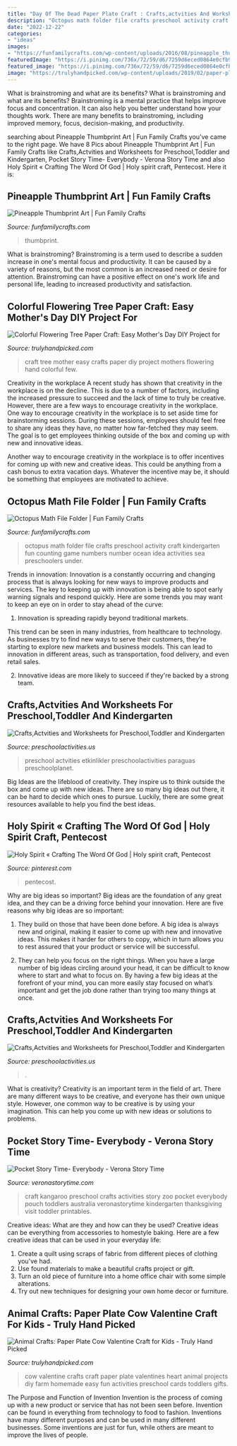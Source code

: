 ```yaml
---
title: "Day Of The Dead Paper Plate Craft : Crafts,actvities And Worksheets For Preschool,toddler And Kindergarten"
description: "Octopus math folder file crafts preschool activity craft kindergarten fun counting game numbers number ocean idea activities sea preschoolers under"
date: "2022-12-22"
categories:
- "ideas"
images:
- "https://funfamilycrafts.com/wp-content/uploads/2016/08/pineapple_thumbprint.jpg"
featuredImage: "https://i.pinimg.com/736x/72/59/d6/7259d6eced0864e0cfb9548909193a9f.jpg"
featured_image: "https://i.pinimg.com/736x/72/59/d6/7259d6eced0864e0cfb9548909193a9f.jpg"
image: "https://trulyhandpicked.com/wp-content/uploads/2019/02/paper-plate-cow-valentine-craft-for-kids-crafty-morning-1550725303g48kn.png"
---
```



What is brainstroming and what are its benefits?
What is brainstroming and what are its benefits? Brainstroming is a mental practice that helps improve focus and concentration. It can also help you better understand how your thoughts work. There are many benefits to brainstroming, including improved memory, focus, decision-making, and productivity.

	

		
searching about Pineapple Thumbprint Art | Fun Family Crafts you've came to the right page. We have 8 Pics about Pineapple Thumbprint Art | Fun Family Crafts like Crafts,Actvities and Worksheets for Preschool,Toddler and Kindergarten, Pocket Story Time- Everybody - Verona Story Time and also Holy Spirit « Crafting The Word Of God | Holy spirit craft, Pentecost. Here it is:
		
    
## Pineapple Thumbprint Art | Fun Family Crafts

<img loading=lazy src="https://funfamilycrafts.com/wp-content/uploads/2016/08/pineapple_thumbprint.jpg" onerror="this.onerror=null;this.src='https://tse3.mm.bing.net/th?id=OIP.98n_AL1fqSL7-ya0KYiLFAHaLG&amp;pid=15.1';" alt="Pineapple Thumbprint Art | Fun Family Crafts">

_Source: funfamilycrafts.com_

>thumbprint. 

	

What is brainstroming?
Brainstroming is a term used to describe a sudden increase in one's mental focus and productivity. It can be caused by a variety of reasons, but the most common is an increased need or desire for attention. Brainstroming can have a positive effect on one's work life and personal life, leading to increased productivity and satisfaction.

    
## Colorful Flowering Tree Paper Craft: Easy Mother&#039;s Day DIY Project For

<img loading=lazy src="https://trulyhandpicked.com/wp-content/uploads/2019/03/krokotak-flowering-tree-from-a-kids-hand-1552290480k4ng8.jpg" onerror="this.onerror=null;this.src='https://tse2.mm.bing.net/th?id=OIP.vwrsAxM9LGQF04kIywQ45QHaLE&amp;pid=15.1';" alt="Colorful Flowering Tree Paper Craft: Easy Mother&#039;s Day DIY Project for">

_Source: trulyhandpicked.com_

>craft tree mother easy crafts paper diy project mothers flowering hand colorful few. 

	

Creativity in the workplace
A recent study has shown that creativity in the workplace is on the decline. This is due to a number of factors, including the increased pressure to succeed and the lack of time to truly be creative. However, there are a few ways to encourage creativity in the workplace.
One way to encourage creativity in the workplace is to set aside time for brainstorming sessions. During these sessions, employees should feel free to share any ideas they have, no matter how far-fetched they may seem. The goal is to get employees thinking outside of the box and coming up with new and innovative ideas.

Another way to encourage creativity in the workplace is to offer incentives for coming up with new and creative ideas. This could be anything from a cash bonus to extra vacation days. Whatever the incentive may be, it should be something that employees are motivated to achieve.

    
## Octopus Math File Folder | Fun Family Crafts

<img loading=lazy src="http://funfamilycrafts.com/wp-content/uploads/2012/06/octopus-math-1.jpg" onerror="this.onerror=null;this.src='https://tse4.mm.bing.net/th?id=OIP.4JP4wo8oQZNk7Hd3UpWPJQHaLG&amp;pid=15.1';" alt="Octopus Math File Folder | Fun Family Crafts">

_Source: funfamilycrafts.com_

>octopus math folder file crafts preschool activity craft kindergarten fun counting game numbers number ocean idea activities sea preschoolers under. 

	

Trends in innovation:
Innovation is a constantly occurring and changing process that is always looking for new ways to improve products and services. The key to keeping up with innovation is being able to spot early warning signals and respond quickly. Here are some trends you may want to keep an eye on in order to stay ahead of the curve:
1. Innovation is spreading rapidly beyond traditional markets.

This trend can be seen in many industries, from healthcare to technology. As businesses try to find new ways to serve their customers, they’re starting to explore new markets and business models. This can lead to innovation in different areas, such as transportation, food delivery, and even retail sales.

2. Innovative ideas are more likely to succeed if they're backed by a strong team.

    
## Crafts,Actvities And Worksheets For Preschool,Toddler And Kindergarten

<img loading=lazy src="https://www.preschoolactivities.us/wp-content/uploads/2016/01/paper-plate-umbrella-craft.jpg" onerror="this.onerror=null;this.src='https://tse1.mm.bing.net/th?id=OIP.zV9BZINDvDLTl90OrBRnngHaJ4&amp;pid=15.1';" alt="Crafts,Actvities and Worksheets for Preschool,Toddler and Kindergarten">

_Source: preschoolactivities.us_

>preschool actvities etkinlikler preschoolactivities paraguas preschoolplanet. 

	

Big Ideas are the lifeblood of creativity. They inspire us to think outside the box and come up with new ideas. There are so many big ideas out there, it can be hard to decide which ones to pursue. Luckily, there are some great resources available to help you find the best ideas.

    
## Holy Spirit « Crafting The Word Of God | Holy Spirit Craft, Pentecost

<img loading=lazy src="https://i.pinimg.com/736x/72/59/d6/7259d6eced0864e0cfb9548909193a9f.jpg" onerror="this.onerror=null;this.src='https://tse2.mm.bing.net/th?id=OIP.LlZVKaJZwMU2M8HTtJjtkQHaEw&amp;pid=15.1';" alt="Holy Spirit « Crafting The Word Of God | Holy spirit craft, Pentecost">

_Source: pinterest.com_

>pentecost. 

	

Why are big ideas so important?
Big ideas are the foundation of any great idea, and they can be a driving force behind your innovation. Here are five reasons why big ideas are so important:
1. They build on those that have been done before. A big idea is always new and original, making it easier to come up with new and innovative ideas. This makes it harder for others to copy, which in turn allows you to rest assured that your product or service will be successful.

2. They can help you focus on the right things. When you have a large number of big ideas circling around your head, it can be difficult to know where to start and what to focus on. By having a few big ideas at the forefront of your mind, you can more easily stay focused on what’s important and get the job done rather than trying too many things at once.

    
## Crafts,Actvities And Worksheets For Preschool,Toddler And Kindergarten

<img loading=lazy src="https://www.preschoolactivities.us/wp-content/uploads/2015/01/PAPER-PLATE-to-HEDGEHOG.jpg" onerror="this.onerror=null;this.src='https://tse4.mm.bing.net/th?id=OIP.I31VPRxqIKpQ542txIaZngAAAA&amp;pid=15.1';" alt="Crafts,Actvities and Worksheets for Preschool,Toddler and Kindergarten">

_Source: preschoolactivities.us_

>. 

	

What is creativity?
Creativity is an important term in the field of art. There are many different ways to be creative, and everyone has their own unique style. However, one common way to be creative is by using your imagination. This can help you come up with new ideas or solutions to problems.

    
## Pocket Story Time- Everybody - Verona Story Time

<img loading=lazy src="http://veronastorytime.com/wp-content/uploads/2015/10/IMG_1459.jpg" onerror="this.onerror=null;this.src='https://tse1.mm.bing.net/th?id=OIP.CAmlnGvEH2T8VOISJRSphQHaJ4&amp;pid=15.1';" alt="Pocket Story Time- Everybody - Verona Story Time">

_Source: veronastorytime.com_

>craft kangaroo preschool crafts activities story zoo pocket everybody pouch toddlers australia veronastorytime kindergarten thanksgiving visit toddler printables. 

	

Creative ideas: What are they and how can they be used?
Creative ideas can be everything from accessories to homestyle baking. Here are a few creative ideas that can be used in your everyday life: 
1. Create a quilt using scraps of fabric from different pieces of clothing you've had.
2. Use found materials to make a beautiful crafts project or gift.
3. Turn an old piece of furniture into a home office chair with some simple alterations.
4. Try out new techniques for designing your own home decor or furniture.

    
## Animal Crafts: Paper Plate Cow Valentine Craft For Kids - Truly Hand Picked

<img loading=lazy src="https://trulyhandpicked.com/wp-content/uploads/2019/02/paper-plate-cow-valentine-craft-for-kids-crafty-morning-1550725303g48kn.png" onerror="this.onerror=null;this.src='https://tse2.mm.bing.net/th?id=OIP.MzlFxiNEbZHSxvPOefvmKQHaLd&amp;pid=15.1';" alt="Animal Crafts: Paper Plate Cow Valentine Craft for Kids - Truly Hand Picked">

_Source: trulyhandpicked.com_

>cow valentine crafts craft paper plate valentines heart animal projects diy farm homemade easy fun activities preschool cards toddlers gifts. 

	

The Purpose and Function of Invention
Invention is the process of coming up with a new product or service that has not been seen before. Invention can be found in everything from technology to food to fashion. Inventions have many different purposes and can be used in many different businesses. Some inventions are just for fun, while others are meant to improve the lives of people.

